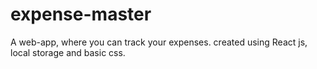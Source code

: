 # expense-master
A web-app, where you can track your expenses. created using React js, local storage and basic css.
